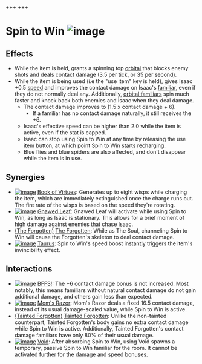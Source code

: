 +++
+++

 # Spin to Win ![image](/image/Spin_to_Win.png) 

Effects
---------


* While the item is held, grants a spinning top [orbital](/wiki/Familiar#Orbital_Familiars "Familiar") that blocks enemy shots and deals contact damage (3.5 per tick, or 35 per second).
* While the item is being used (i.e the "use item" key is held), gives Isaac +0.5 [speed](/wiki/Speed "Speed") and improves the contact damage on Isaac's [familiar](/wiki/Familiar "Familiar"), even if they do not normally deal any. Additionally, [orbital familiars](/wiki/Orbital_familiar "Orbital familiar") spin much faster and knock back both enemies and Isaac when they deal damage.
	+ The contact damage improves to (1.5 x contact damage + 6).
		- If a familiar has no contact damage naturally, it still receives the +6.
	+ Isaac's effective speed can be higher than 2.0 while the item is active, even if the stat is capped.
	+ Isaac can stop using Spin to Win at any time by releasing the use item button, at which point Spin to Win starts recharging.
	+ Blue flies and blue spiders are also affected, and don't disappear while the item is in use.


Synergies
-----------


* [![image](/image/Book_of_Virtues.png)](/wiki/Book_of_Virtues "Book of Virtues") [Book of Virtues](/wiki/Book_of_Virtues "Book of Virtues"): Generates up to eight wisps while charging the item, which are immediately extinguished once the charge runs out. The fire rate of the wisps is based on the speed they're rotating.
* [![image](/image/Gnawed_Leaf.png)](/wiki/Gnawed_Leaf "Gnawed Leaf") [Gnawed Leaf](/wiki/Gnawed_Leaf "Gnawed Leaf"): Gnawed Leaf will activate while using Spin to Win, as long as Isaac is stationary. This allows for a brief moment of high damage against enemies that chase Isaac.
* [(The Forgotten)](/wiki/The_Forgotten "The Forgotten") [The Forgotten](/wiki/The_Forgotten "The Forgotten"): While as The Soul, channeling Spin to Win will cause the Forgotten's skeleton to deal contact damage.
* [![image](/image/Taurus.png)](/wiki/Taurus "Taurus") [Taurus](/wiki/Taurus "Taurus"): Spin to Win's speed boost instantly triggers the item's invincibility effect.


Interactions
--------------


* [![image](/image/BFFS!.png)](/wiki/BFFS! "BFFS!") [BFFS!](/wiki/BFFS! "BFFS!"): The +6 contact damage bonus is not increased. Most notably, this means familiars without natural contact damage do not gain additional damage, and others gain less than expected.
* [![image](/image/Mom%27s_Razor.png)](/wiki/Mom%27s_Razor "Mom's Razor") [Mom's Razor](/wiki/Mom%27s_Razor "Mom's Razor"): Mom's Razor deals a fixed 16.5 contact damage, instead of its usual damage-scaled value, while Spin to Win is active.
* [(Tainted Forgotten)](/wiki/Tainted_Forgotten "Tainted Forgotten") [Tainted Forgotten](/wiki/Tainted_Forgotten "Tainted Forgotten"): Unlike the non-tainted counterpart, Tainted Forgotten's body gains no extra contact damage while Spin to Win is active. Additionally, Tainted Forgotten's contact damage familiars have only 80% of their usual damage.
* [![image](/image/Void.png)](/wiki/Void "Void") [Void](/wiki/Void "Void"): After absorbing Spin to Win, using Void spawns a temporary, passive Spin to Win familiar for the room. It cannot be activated further for the damage and speed bonuses.


